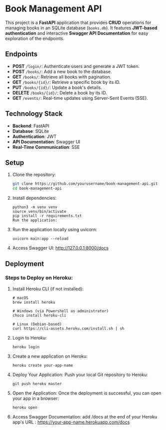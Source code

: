 # Book Management API

This project is a **FastAPI** application that provides **CRUD** operations for managing books in an SQLite database (`books.db`). It features **JWT-based authentication** and interactive **Swagger API Documentation** for easy exploration of the endpoints.

## Endpoints

- **POST** `/login/`: Authenticate users and generate a JWT token.
- **POST** `/books/`: Add a new book to the database.
- **GET** `/books/`: Retrieve all books with pagination.
- **GET** `/books/{id}/`: Retrieve a specific book by its ID.
- **PUT** `/books/{id}/`: Update a book's details.
- **DELETE** `/books/{id}/`: Delete a book by its ID.
- **GET** `/events/`: Real-time updates using Server-Sent Events (SSE).

## Technology Stack

- **Backend**: FastAPI
- **Database**: SQLite
- **Authentication**: JWT
- **API Documentation**: Swagger UI
- **Real-Time Communication**: SSE

## Setup

1. Clone the repository:

   ```bash
   git clone https://github.com/yourusername/book-management-api.git
   cd book-management-api

   ```

2. Install dependencies:

   ```
   python3 -m venv venv
   source venv/bin/activate
   pip install -r requirements.txt
   Run the application:
   ```

3. Run the application locally using uvicorn:

   ```
   uvicorn main:app --reload
   ```

4. Access Swagger UI:
   http://127.0.0.1:8000/docs

## Deployment

### Steps to Deploy on Heroku:

1. Install Heroku CLI (if not installed):

   ```
   # macOS
   brew install heroku

   # Windows (via Powershell as administrator)
   choco install heroku-cli

   # Linux (Debian-based)
   curl https://cli-assets.heroku.com/install.sh | sh
   ```

2. Login to Heroku:

   ```
   heroku login
   ```

3. Create a new application on Heroku:

   ```
   heroku create your-app-name
   ```

4. Deploy Your Application: Push your local Git repository to Heroku:

   ```
   git push heroku master
   ```

5. Open the Application: Once the deployment is successful, you can open your app in a browser:
   ```
   heroku open
   ```
6. Access Swagger Documentation: add /docs at the end of your Heroku app's URL : https://your-app-name.herokuapp.com/docs
